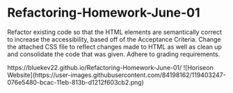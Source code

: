 
# Refactoring-Homework-June-01

Refactor existing code so that the HTML elements are semantically correct to increase the accessibility, based off of the Acceptance Criteria. Change the attached CSS file to reflect changes made to HTML as well as clean up and consolidate the code that was given. Adhere to grading requirements.

<!--link to my deployed application--> https://bluekev22.github.io/Refactoring-Homework-June-01/

<!--screenshot of mock website--> ![Horiseon Website](https://user-images.githubusercontent.com/84198162/119403247-076e5480-bcac-11eb-813b-d1212f603cb2.png)
